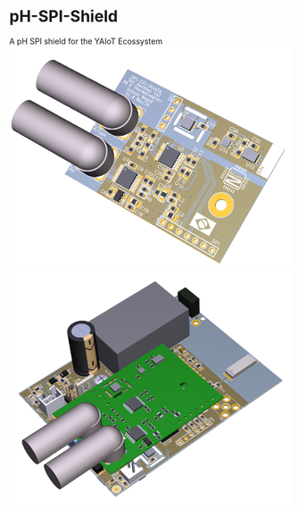 # pH-SPI-Shield
A pH SPI shield for the YAIoT Ecossystem
![Preview](https://github.com/PY1CX/pH-SPI-Shield/blob/master/HW-V1.0/Images/pH-SPI-Shield.png?raw=true)
![Preview](https://github.com/PY1CX/pH-SPI-Shield/blob/master/HW-V1.0/Images/pH-SPI-Shield+IoT-Node.png?raw=true)

